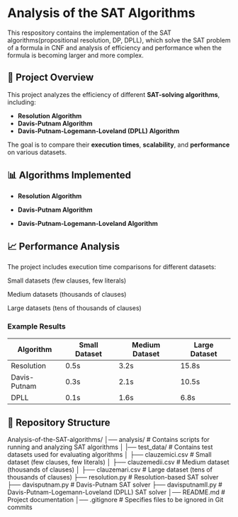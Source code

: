 # Analysis of the SAT Algorithms

This respository contains the implementation of the SAT algorithms(propositional resolution, DP, DPLL), which solve the SAT problem of a formula in CNF and analysis of efficiency and performance when the formula is becoming larger and more complex.

## 📌 Project Overview
This project analyzes the efficiency of different **SAT-solving algorithms**, including:
- **Resolution Algorithm**
- **Davis-Putnam Algorithm**
- **Davis-Putnam-Logemann-Loveland (DPLL) Algorithm**
  
The goal is to compare their **execution times**, **scalability**, and **performance** on various datasets.

## 📊 Algorithms Implemented
- **Resolution Algorithm**

- **Davis-Putnam Algorithm**

- **Davis-Putnam-Logemann-Loveland Algorithm**

## 📈 Performance Analysis
The project includes execution time comparisons for different datasets:

Small datasets (few clauses, few literals)

Medium datasets (thousands of clauses)

Large datasets (tens of thousands of clauses)

### **Example Results**
| Algorithm       | Small Dataset | Medium Dataset | Large Dataset |
|----------------|--------------|---------------|--------------|
| Resolution     | 0.5s         | 3.2s          | 15.8s        |
| Davis-Putnam   | 0.3s         | 2.1s          | 10.5s        |
| DPLL           | 0.1s         | 1.6s          | 6.8s         |

## 📂 Repository Structure
Analysis-of-the-SAT-algorithms/
│── analysis/                 # Contains scripts for running and analyzing SAT algorithms
│   |── test_data/                # Contains test datasets used for evaluating algorithms
│       ├── clauzemici.csv        # Small dataset (few clauses, few literals)
│       ├── clauzemedii.csv       # Medium dataset (thousands of clauses)
│       ├── clauzemari.csv        # Large dataset (tens of thousands of clauses)
├── resolution.py         # Resolution-based SAT solver
├── davisputnam.py        # Davis-Putnam SAT solver
├── davisputnamll.py      # Davis-Putnam-Logemann-Loveland (DPLL) SAT solver
│── README.md                 # Project documentation
│── .gitignore                # Specifies files to be ignored in Git commits

